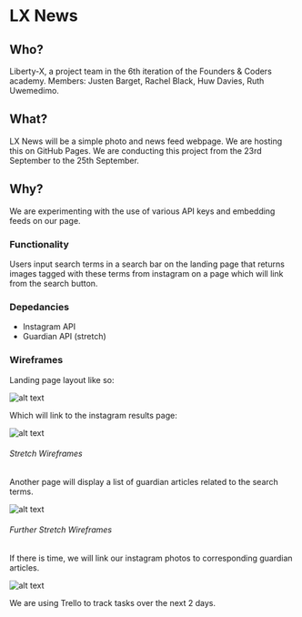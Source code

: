 # LX News
## Who?

Liberty-X, a project team in the 6th iteration of the Founders & Coders academy. Members: Justen Barget, Rachel Black, Huw Davies, Ruth Uwemedimo.

## What?

LX News will be a simple photo and news feed webpage. We are hosting this on GitHub Pages. We are conducting this project from the 23rd September to the 25th September. 

## Why?

We are experimenting with the use of various API keys and embedding feeds on our page.
 
### Functionality

Users input search terms in a search bar on the landing page that returns images tagged with these terms from instagram on a page which will link from the search button. 

### Depedancies
* Instagram API
* Guardian API (stretch)

### Wireframes

Landing page layout like so:

![alt text](https://files.gitter.im/RachelBLondon/libert-x/5R1O/12033292_10153670404443872_256205823_n_opt.jpg "Landing Page")

Which will link to the instagram results page:

![alt text](https://files.gitter.im/RachelBLondon/libert-x/XkUl/12026562_10153670404513872_41296169_n_opt.jpg "Instagram Feed")

###### Stretch Wireframes

Another page will display a list of guardian articles related to the search terms.

![alt text](https://files.gitter.im/RachelBLondon/libert-x/Y9Xf/12033790_10153670404398872_236751255_n_opt.jpg "Guardian Articles Feed")

###### Further Stretch Wireframes

If there is time, we will link our instagram photos to corresponding guardian articles. 

![alt text](https://files.gitter.im/RachelBLondon/libert-x/w4AZ/12053199_10153670404533872_1271348400_n_opt.jpg "Articles link from Images")

We are using Trello to track tasks over the next 2 days. 

